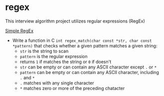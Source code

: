 # regex
This interview algorithm project utilizes regular expressions (RegEx)

[Simple RegEx](/regex/regex.c)
* Write a function in C `int regex_match(char const *str, char const *pattern)` that checks whether a given pattern matches a given string:
  * `str` is the string to scan
  * `pattern` is the regular expression
  * returns `1` if matches the string or `0` if doesn't
  * `str` can be empty or can contain any ASCII character except `.` or `*`
  * `pattern` can be empty or can contain any ASCII character, including `.` and `*`
  * `.` matches with any single character
  * `*` matches zero or more of the preceding chatacter
